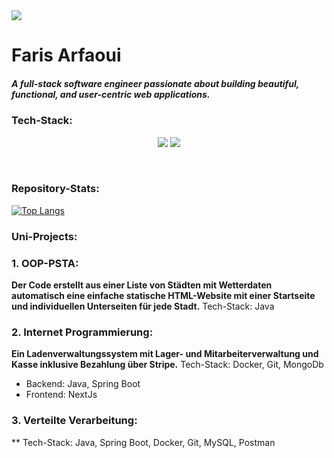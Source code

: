 <img src="https://sdmntprnortheu.oaiusercontent.com/files/00000000-6968-61f4-bde3-da1829fb2b83/raw?se=2025-08-14T07%3A40%3A12Z&sp=r&sv=2024-08-04&sr=b&scid=22f620fd-e346-5559-b511-a623db471e61&skoid=0a4a0f0c-99ac-4752-9d87-cfac036fa93f&sktid=a48cca56-e6da-484e-a814-9c849652bcb3&skt=2025-08-14T05%3A19%3A54Z&ske=2025-08-15T05%3A19%3A54Z&sks=b&skv=2024-08-04&sig=WCQ63X2phX9%2B0Zbhrop3%2BLC3hBmH9mdI3DbUpv031%2B4%3D" />
<h1>Faris Arfaoui</h1>

##### A full-stack software engineer passionate about building beautiful, functional, and user-centric web applications.

### Tech-Stack:

<p align="center">
  <img src="https://skillicons.dev/icons?i=java,spring,ts,nodejs,react,nextjs,mongodb,docker,git" />
  <img src="https://skillicons.dev/icons?i=html,css,sass,tailwind,js,redux,postman" />
</p>

<br>

### Repository-Stats:
[![Top Langs](https://github-readme-stats.vercel.app/api/top-langs/?username=farisarf&theme=radical)](https://github.com/farisarf/github-readme-stats)


### Uni-Projects:

### 1. OOP-PSTA:
**Der Code erstellt aus einer Liste von Städten mit Wetterdaten automatisch eine einfache statische HTML-Website mit einer Startseite und individuellen Unterseiten für jede Stadt.**
Tech-Stack: Java

### 2. Internet Programmierung:
**Ein Ladenverwaltungssystem mit Lager- und Mitarbeiterverwaltung und Kasse inklusive Bezahlung über Stripe.**
Tech-Stack: Docker, Git, MongoDb
- Backend: Java, Spring Boot
- Frontend: NextJs

### 3. Verteilte Verarbeitung:
**
Tech-Stack: Java, Spring Boot, Docker, Git, MySQL, Postman
